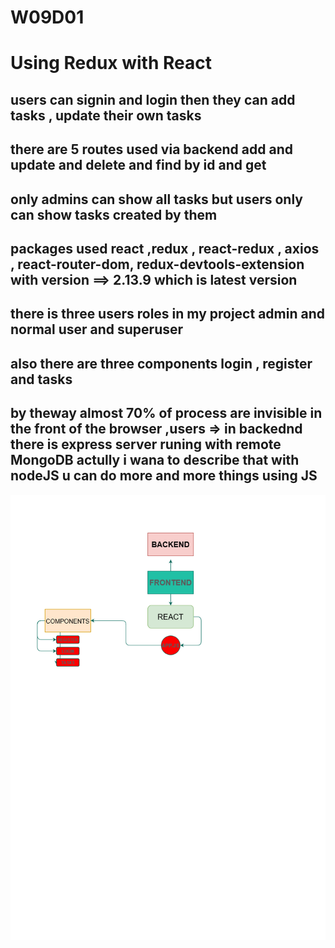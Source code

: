 # W09D01 
# Using Redux with  React
## users can signin and login then they can add tasks , update their own tasks
## there are 5 routes used via backend add and update and delete and find by id and get
## only admins can show all tasks but users only can show tasks created by them
## packages used react ,redux , react-redux , axios , react-router-dom, redux-devtools-extension with version ==> 2.13.9 which is latest version
## there is three users roles in my project admin and normal user and superuser
## also there are three components login , register and tasks
## by theway almost 70% of process are invisible in the front of the browser ,users => in backednd there is express server runing with remote MongoDB actully i wana to describe that with nodeJS u can do more and more things using JS 
![description](./FRONT.png)